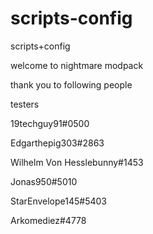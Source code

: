 # scripts-config
scripts+config


welcome to nightmare modpack


thank you to following people 


testers


19techguy91#0500


Edgarthepig303#2863


Wilhelm Von Hesslebunny#1453


Jonas950#5010


StarEnvelope145#5403


Arkomediez#4778
